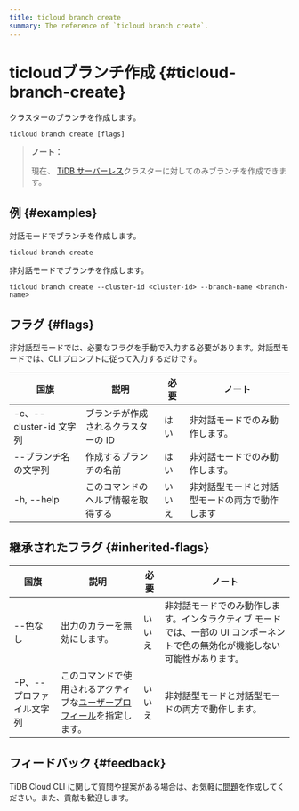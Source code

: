 ```yaml
---
title: ticloud branch create
summary: The reference of `ticloud branch create`.
---
```


# ticloudブランチ作成 {#ticloud-branch-create}

クラスターのブランチを作成します。

```shell
ticloud branch create [flags]
```

> **ノート：**
>
> 現在、 [TiDB サーバーレス](/tidb-cloud/select-cluster-tier.md#tidb-serverless)クラスターに対してのみブランチを作成できます。

## 例 {#examples}

対話モードでブランチを作成します。

```shell
ticloud branch create
```

非対話モードでブランチを作成します。

```shell
ticloud branch create --cluster-id <cluster-id> --branch-name <branch-name>
```

## フラグ {#flags}

非対話型モードでは、必要なフラグを手動で入力する必要があります。対話型モードでは、CLI プロンプトに従って入力するだけです。

| 国旗                  | 説明                  | 必要  | ノート                     |
| ------------------- | ------------------- | --- | ----------------------- |
| -c、--cluster-id 文字列 | ブランチが作成されるクラスターの ID | はい  | 非対話モードでのみ動作します。         |
| --ブランチ名の文字列         | 作成するブランチの名前         | はい  | 非対話モードでのみ動作します。         |
| -h, --help          | このコマンドのヘルプ情報を取得する   | いいえ | 非対話型モードと対話型モードの両方で動作します |

## 継承されたフラグ {#inherited-flags}

| 国旗             | 説明                                                                               | 必要  | ノート                                                               |
| -------------- | -------------------------------------------------------------------------------- | --- | ----------------------------------------------------------------- |
| --色なし          | 出力のカラーを無効にします。                                                                   | いいえ | 非対話モードでのみ動作します。インタラクティブ モードでは、一部の UI コンポーネントで色の無効化が機能しない可能性があります。 |
| -P、--プロファイル文字列 | このコマンドで使用されるアクティブな[ユーザープロフィール](/tidb-cloud/cli-reference.md#user-profile)を指定します。 | いいえ | 非対話型モードと対話型モードの両方で動作します。                                          |

## フィードバック {#feedback}

TiDB Cloud CLI に関して質問や提案がある場合は、お気軽に[問題](https://github.com/tidbcloud/tidbcloud-cli/issues/new/choose)を作成してください。また、貢献も歓迎します。
